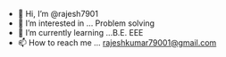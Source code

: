 - 👋 Hi, I’m @rajesh7901
- 👀 I’m interested in ... Problem solving
- 🌱 I’m currently learning ...B.E. EEE
- 📫 How to reach me ...  rajeshkumar79001@gmail.com

<!---
rajesh7901/rajesh7901 is a ✨ special ✨ repository because its `README.md` (this file) appears on your GitHub profile.
You can click the Preview link to take a look at your changes.
--->
